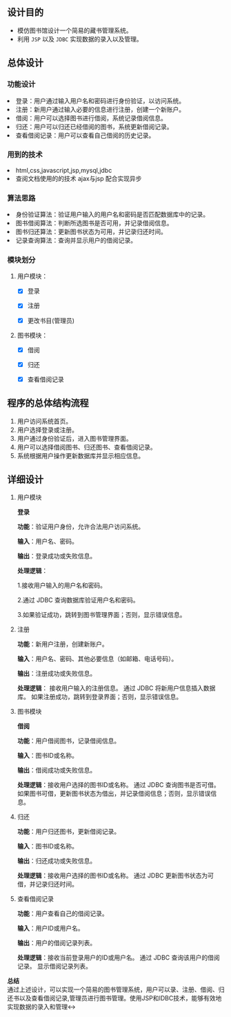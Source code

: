## 设计目的
* 模仿图书馆设计一个简易的藏书管理系统。
* 利用 `JSP` 以及 `JDBC` 实现数据的录入以及管理。
## 总体设计

### 功能设计
<li>登录：用户通过输入用户名和密码进行身份验证，以访问系统。
<li>注册：新用户通过输入必要的信息进行注册，创建一个新账户。
<li>借阅：用户可以选择图书进行借阅，系统记录借阅信息。
<li>归还：用户可以归还已经借阅的图书，系统更新借阅记录。
<li>查看借阅记录：用户可以查看自己借阅的历史记录。

### 用到的技术 

<li>html,css,javascript,jsp,mysql,jdbc
<li> 查阅文档使用的的技术 ajax与jsp 配合实现异步

### 算法思路
<li>身份验证算法：验证用户输入的用户名和密码是否匹配数据库中的记录。
<li>图书借阅算法：判断所选图书是否可用，并记录借阅信息。
<li>图书归还算法：更新图书状态为可用，并记录归还时间。
<li>记录查询算法：查询并显示用户的借阅记录。

### 模块划分

<ol>
<li>用户模块：

- [x] 登录

- [x] 注册

- [x] 更改书目(管理员)

<li>图书模块：

- [x] 借阅

- [x] 归还

- [x] 查看借阅记录
</ol>

## 程序的总体结构流程
<ol>
<li>用户访问系统首页。</li>
<li>用户选择登录或注册。</li>
<li>用户通过身份验证后，进入图书管理界面。</li>
<li>用户可以选择借阅图书、归还图书、查看借阅记录。</li>
<li>系统根据用户操作更新数据库并显示相应信息。</li>
</ol>   

## 详细设计

<ol>
    <li>用户模块</li>

**登录**

**功能**：验证用户身份，允许合法用户访问系统。

**输入**：用户名、密码。

**输出**：登录成功或失败信息。

**处理逻辑**：

1.接收用户输入的用户名和密码。

2.通过 JDBC 查询数据库验证用户名和密码。

3.如果验证成功，跳转到图书管理界面；否则，显示错误信息。

<li>注册</li>

**功能**：新用户注册，创建新账户。

**输入**：用户名、密码、其他必要信息（如邮箱、电话号码）。

**输出**：注册成功或失败信息。

**处理逻辑**：
接收用户输入的注册信息。
通过 JDBC 将新用户信息插入数据库。
如果注册成功，跳转到登录界面；否则，显示错误信息。


<li>图书模块</li>

**借阅**

**功能**：用户借阅图书，记录借阅信息。

**输入**：图书ID或名称。

**输出**：借阅成功或失败信息。

**处理逻辑**：接收用户选择的图书ID或名称。
通过 JDBC 查询图书是否可借。
如果图书可借，更新图书状态为借出，并记录借阅信息；否则，显示错误信息。


<li>归还</li>

**功能**：用户归还图书，更新借阅记录。

**输入**：图书ID或名称。

**输出**：归还成功或失败信息。

**处理逻辑**：接收用户选择的图书ID或名称。
通过 JDBC 更新图书状态为可借，并记录归还时间。

<li>查看借阅记录</li>

**功能**：用户查看自己的借阅记录。

**输入**：用户ID或用户名。

**输出**：用户的借阅记录列表。

**处理逻辑**：接收当前登录用户的ID或用户名。
通过 JDBC 查询该用户的借阅记录。
显示借阅记录列表。

</ol>

**总结**
<br>
通过上述设计，可以实现一个简易的图书管理系统，用户可以录、注册、借阅、归还书以及查看借阅记录,管理员进行图书管理。使用JSP和IDBC技术，能够有效地实现数据的录入和管理↔
